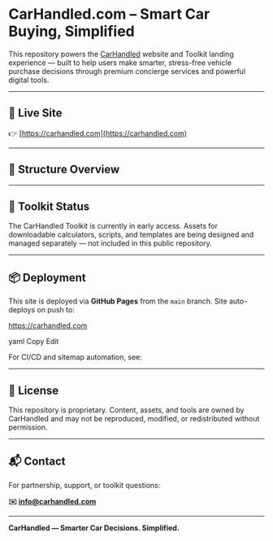 # CarHandled.com – Smart Car Buying, Simplified

This repository powers the [CarHandled](https://carhandled.com) website and Toolkit landing experience — built to help users make smarter, stress-free vehicle purchase decisions through premium concierge services and powerful digital tools.

---

## 🚗 Live Site

👉 [https://carhandled.com](https://carhandled.com)

---

## 📁 Structure Overview


---

## 🧰 Toolkit Status

The CarHandled Toolkit is currently in early access. Assets for downloadable calculators, scripts, and templates are being designed and managed separately — not included in this public repository.

---

## 📦 Deployment

This site is deployed via **GitHub Pages** from the `main` branch. Site auto-deploys on push to:

https://carhandled.com

yaml
Copy
Edit

For CI/CD and sitemap automation, see:

---

## 🤝 License

This repository is proprietary. Content, assets, and tools are owned by CarHandled and may not be reproduced, modified, or redistributed without permission.

---

## 📬 Contact

For partnership, support, or toolkit questions:

**✉️ info@carhandled.com**

---

**CarHandled — Smarter Car Decisions. Simplified.**
